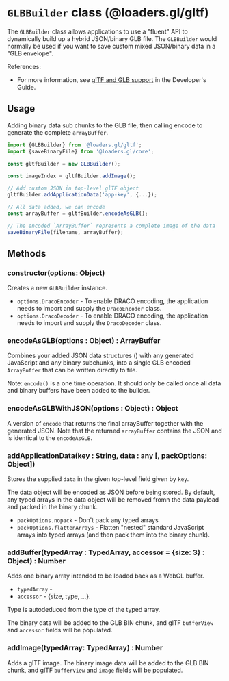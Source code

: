 # `GLBBuilder` class (@loaders.gl/gltf)

The `GLBBuilder` class allows applications to use a "fluent" API to dynamically build up a hybrid JSON/binary GLB file. The `GLBBuilder` would normally be used if you want to save custom mixed JSON/binary data in a "GLB envelope".

References:
* For more information, see [glTF and GLB support]() in the Developer's Guide.


## Usage

Adding binary data sub chunks to the GLB file, then calling encode to generate the complete `arrayBuffer`.

```js
import {GLBBuilder} from '@loaders.gl/gltf';
import {saveBinaryFile} from '@loaders.gl/core';

const gltfBuilder = new GLBBuilder();

const imageIndex = gltfBuilder.addImage();

// Add custom JSON in top-level glTF object
gltfBuilder.addApplicationData('app-key', {...});

// All data added, we can encode
const arrayBuffer = gltfBuilder.encodeAsGLB();

// The encoded `ArrayBuffer` represents a complete image of the data
saveBinaryFile(filename, arrayBuffer);
```


## Methods

### constructor(options: Object)

Creates a new `GLBBuilder` instance.

* `options.DracoEncoder` - To enable DRACO encoding, the application needs to import and supply the `DracoEncoder` class.
* `options.DracoDecoder` - To enable DRACO encoding, the application needs to import and supply the `DracoDecoder` class.


### encodeAsGLB(options : Object) : ArrayBuffer

Combines your added JSON data structures () with any generated JavaScript and any binary subchunks, into a single GLB encoded `ArrayBuffer` that can be written directly to file.

Note: `encode()` is a one time operation. It should only be called once all data and binary buffers have been added to the builder.


### encodeAsGLBWithJSON(options : Object) : Object

A version of `encode` that returns the final arrayBuffer together with the generated JSON. Note that the returned `arrayBuffer` contains the JSON and is identical to the `encodeAsGLB`.


### addApplicationData(key : String, data : any [, packOptions: Object])

Stores the supplied `data` in the given top-level field given by `key`.

The data object will be encoded as JSON before being stored. By default, any typed arrays in the data object will be removed fromn the data payload and packed in the binary chunk.

* `packOptions.nopack` - Don't pack any typed arrays
* `packOptions.flattenArrays` - Flatten "nested" standard JavaScript arrays into typed arrays (and then pack them into the binary chunk).


### addBuffer(typedArray : TypedArray, accessor = {size: 3} : Object) : Number

Adds one binary array intended to be loaded back as a WebGL buffer.

* `typedArray` -
* `accessor` - {size, type, ...}.

Type is autodeduced from the type of the typed array.

The binary data will be added to the GLB BIN chunk, and glTF `bufferView` and `accessor` fields will be populated.


### addImage(typedArray: TypedArray) : Number

Adds a glTF image. The binary image data will be added to the GLB BIN chunk, and glTF `bufferView` and `image` fields will be populated.


